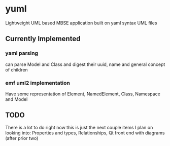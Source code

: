 # yuml
Lightweight UML based MBSE application built on yaml syntax UML files

## Currently Implemented

### yaml parsing
can parse Model and Class and digest their uuid, name and general concept of children

### emf uml2 implementation
Have some representation of Element, NamedElement, Class, Namespace and Model

## TODO
There is a lot to do right now this is just the next couple items I plan on looking into:
Properties and types, Relationships, Qt front end with diagrams (after prior two)
